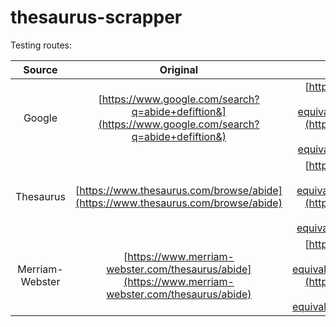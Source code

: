 # thesaurus-scrapper

Testing routes:

| Source   |     Original      |  Scrapper |
|:----------:|:-------------:|:------:|
| Google |  [https://www.google.com/search?q=abide+defiftion&](https://www.google.com/search?q=abide+defiftion&)|[https://thesaurus.gre-sentence-equivalence.com/g/abide](https://thesaurus.gre-sentence-equivalence.com/g/abide)|
| Thesaurus |  [https://www.thesaurus.com/browse/abide](https://www.thesaurus.com/browse/abide)|[https://thesaurus.gre-sentence-equivalence.com/w/abide](https://thesaurus.gre-sentence-equivalence.com/w/abide)|
| Merriam-Webster |  [https://www.merriam-webster.com/thesaurus/abide](https://www.merriam-webster.com/thesaurus/abide)|[https://thesaurus.gre-sentence-equivalence.com/mw/abide](https://thesaurus.gre-sentence-equivalence.com/mw/abide)|